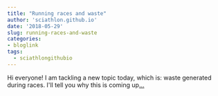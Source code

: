 ```yaml
---
title: "Running races and waste"
author: 'sciathlon.github.io'
date: '2018-05-29'
slug: running-races-and-waste
categories:
- bloglink
tags:
  - sciathlongithubio
---
```


Hi everyone! I am tackling a new topic today, which is: waste generated during races. I'll tell you why this is coming up[... <i class="fas fa-external-link-alt"></i>](https://Sciathlon.github.io/post/running_and_waste/)

